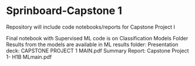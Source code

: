 # Sprinboard-Capstone 1 
Repository will include code notebooks/reports for Capstone Project I 

Final notebook with Supervised ML code is on Classification Models Folder
Results from the models are available in ML results folder:
Presentation deck: CAPSTONE PROJECT 1 MAIN.pdf
Summary Report: Capstone Project 1- H1B MLmain.pdf



